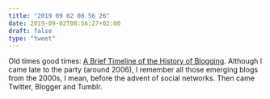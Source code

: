 ```yaml
---
title: "2019 09 02 08 56 26"
date: 2019-09-02T08:56:27+02:00
draft: false
type: "tweet"
---
```

Old times good times: [A Brief Timeline of the History of Blogging](https://blog.hubspot.com/marketing/history-of-blogging). Although I came late to the party (around 2006), I remember all those emerging blogs from the 2000s, I mean, before the advent of social networks. Then came Twitter, Blogger and Tumblr.
